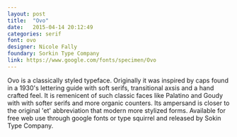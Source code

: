 ```yaml
---
layout: post
title:  "Ovo"
date:   2015-04-14 20:12:49
categories: serif
font: ovo
designer: Nicole Fally
foundary: Sorkin Type Company
link: https://www.google.com/fonts/specimen/Ovo
---
```

<!--more-->

Ovo is a classically styled typeface. Originally it was inspired by caps found in a 1930's lettering guide with soft serifs, transitional axsis and a hand crafted feel. It is remenicent of such classic faces like Palatino and Goudy with with softer serifs and more organic counters. Its ampersand is closer to the original 'et' abbreviation that modern more stylized forms. Available for free web use through google fonts or type squirrel and released by Sokin Type Company.